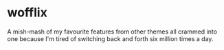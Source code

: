 # wofflix
A mish-mash of my favourite features from other themes all crammed into one because I'm tired of switching back and forth six million times a day.
